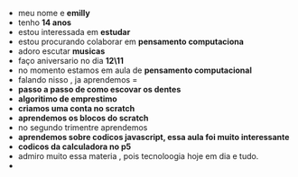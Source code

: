  - meu nome e **emilly**
 - tenho **14 anos**
 - estou interessada em **estudar**
 - estou procurando colaborar em **pensamento computaciona**
 - adoro escutar **musicas**
 - faço aniversario no dia **12\11**
- no momento estamos em aula de **pensamento computacional**
- falando nisso , ja aprendemos =
- **passo a passo de como escovar os dentes**
- **algoritimo de emprestimo**
- **criamos uma conta no scratch**
- **aprendemos os blocos do scratch**
- no segundo trimentre aprendemos
- **aprendemos sobre codicos javascript, essa aula foi muito interessante**
- **codicos da calculadora no p5**
- admiro muito essa materia , pois tecnoloogia hoje em dia e tudo.
- 
